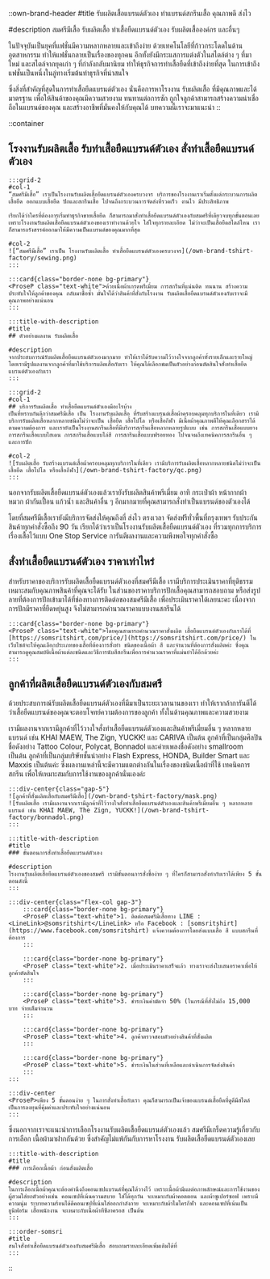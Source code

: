 ::own-brand-header
#title
รับผลิตเสื้อแบรนด์ตัวเอง ทำแบรนด์สกรีนเสื้อ คุณภาพดี ส่งไว

#description
สมศรีมีเสื้อ รับผลิตเสื้อ ทำเสื้อยืดแบรนด์ตัวเอง รับผลิตเสื้อองค์กร และอื่นๆ 

ในปัจจุบันเป็นยุคที่แฟชั่นมีความหลากหลายและเข้าถึงง่าย ด้วยเทคโนโลยีที่ก้าวกระโดดในด้านอุตสาหกรรม ทำให้แฟชั่นกลายเป็นเรื่องของทุกคน อีกทั้งยังมีกระแสการแต่งตัวในสไตล์ต่าง ๆ ที่มาใหม่ และสไตล์จากยุคเก่า ๆ ที่กำลังกลับมานิยม ทำให้ธุรกิจการทำเสื้อยืดที่เข้าถึงง่ายที่สุด ในการเข้าถึงแฟชั่นเป็นหนึ่งในลู่ทางเริ่มต้นทำธุรกิจที่น่าสนใจ

ซึ่งสิ่งที่สำคัญที่สุดในการทำเสื้อยืดแบรนด์ตัวเอง นั่นคือการหาโรงงาน รับผลิตเสื้อ ที่มีคุณภาพและได้มาตรฐาน เพื่อให้สินค้าของคุณมีความสวยงาม ทนทานต่อการซัก ถูกใจลูกค้าสามารถสร้างความน่าเชื่อถือในแบรนด์ของคุณ และสร้างอาชีพที่มั่นคงให้กับคุณได้ บทความนี้เราจะมาแนะนำ
::

::container
## โรงงานรับผลิตเสื้อ รับทำเสื้อยืดแบรนด์ตัวเอง สั่งทำเสื้อยืดแบรนด์ตัวเอง
    :::grid-2
    #col-1
    “สมศรีมีเสื้อ” เราเป็นโรงงานรับผลิตเสื้อยืดแบรนด์ตัวเองครบวงจร บริการของโรงงานเราเริ่มตั้งแต่กระบวนการผลิตเสื้อยืด ออกแบบเสื้อยืด ปักและสกรีนเสื้อ ไปจนถึงกระบวนการจัดส่งที่รวดเร็ว งานไว มีประสิทธิภาพ

    เรียกได้ว่าใครที่ต้องการเริ่มทำธุรกิจขายเสื้อยืด ก็สามารถมาสั่งทำเสื้อยืดแบรนด์ตัวเองกับสมศรีที่เดียวจบทุกขั้นตอนเลย เพราะโรงงานรับผลิตเสื้อยืดแบรนด์ตัวเองของเราทำงานด้วยใจ ใส่ใจทุกรายละเอียด ไม่ว่าจะเป็นเสื้อยืดสไตล์ไหน เราก็สามารถรังสรรค์ออกมาให้มีความเป็นแบรนด์ของคุณมากที่สุด

    #col-2
    ![“สมศรีมีเสื้อ” เราเป็น โรงงานรับผลิตเสื้อ ทำเสื้อยืดแบรนด์ตัวเองครบวงจร](/own-brand-tshirt-factory/sewing.png)
    :::

    :::card{class="border-none bg-primary"}
    <ProseP class="text-white">ด้วยเนื้อผ้าเกรดพรีเมี่ยม การสกรีนที่แน่นติด ทนนาน สร้างความประทับใจให้ลูกค้าของคุณ กลับมาซื้อซ้ำ มั่นใจได้ว่าสินค้าที่สั่งกับโรงงาน รับผลิตเสื้อยืดแบรนด์ตัวเองกับเราจะมีคุณภาพอย่างแน่นอน 
    :::

    :::title-with-description
    #title
    ## ตัวอย่างผลงาน รับผลิตเสื้อ

    #description
    จากประสบการณ์รับผลิตเสื้อยืดแบรนด์ตัวเองมากมาย ทำให้เราได้รับความไว้วางใจจากลูกค้าทั้งรายเล็กและรายใหญ่ โดยเรามีรูปผลงานจากลูกค้าที่มาใช้บริการผลิตเสื้อกับเรา ให้คุณได้เลือกชมเป็นตัวอย่างก่อนตัดสินใจสั่งทำเสื้อยืดแบรนด์ตัวเองกับเรา
    :::

    :::grid-2
    #col-1
    ## บริการรับผลิตเสื้อ ทำเสื้อยืดแบรนด์ตัวเองมีอะไรบ้าง
    เป็นที่ทราบกันดีกว่าสมศรีมีเสื้อ เป็น โรงงานรับผลิตเสื้อ ที่รับสร้างแบรนด์เสื้อผ้าครอบคลุมทุกบริการในที่เดียว เรามีบริการรับผลิตเสื้อหลากหลายชนิดไม่ว่าจะเป็น เสื้อยืด เสื้อโปโล หรือเสื้อกีฬา มีเนื้อผ้าคุณภาพดีให้คุณเลือกสรรได้ตามความต้องการ และเรายังเป็นโรงงานสกรีนเสื้อที่มีบริการสกรีนเสื้อหลากหลายรูปแบบ เช่น การสกรีนเสื้อแบบยาง การสกรีนเสื้อแบบไฮเดน การสกรีนเสื้อแบบไล่สี การสกรีนเสื้อแบบฟรอยทอง ไปจนจนถึงเทคนิคการสกรีนอื่น ๆ และการปัก

    #col-2
    ![รับผลิตเสื้อ รับสร้างแบรนด์เสื้อผ้าครอบคลุมทุกบริการในที่เดียว เรามีบริการรับผลิตเสื้อหลากหลายชนิดไม่ว่าจะเป็น เสื้อยืด เสื้อโปโล หรือเสื้อกีฬา](/own-brand-tshirt-factory/qc.png)
    :::

นอกจากรับผลิตเสื้อยืดแบรนด์ตัวเองแล้วเรายังรับผลิตสินค้าพรีเมี่ยม อาทิ กระเป๋าผ้า หน้ากากผ้า หมวก ผ้ากันเปื้อน แก้วน้ำ และสินค้าอื่น ๆ อีกมากมายที่คุณสามารถสั่งทำเป็นแบรนด์ของตัวเองได้

โดยที่สมศรีมีเสื้อเรายังมีบริการจัดส่งให้คุณถึงที่ ส่งไว ตรงเวลา จัดส่งฟรีทั่วพื้นที่กรุงเทพฯ รับประกันสินค้าทุกคำสั่งซื้อถึง 90 วัน เรียกได้ว่าเราเป็นโรงงานรับผลิตเสื้อยืดแบรนด์ตัวเอง ที่รวมทุกการบริการเรื่องเสื้อไว้แบบ One Stop Service การันตีผลงานและความพึงพอใจทุกคำสั่งซื้อ

## สั่งทำเสื้อยืดแบรนด์ตัวเอง ราคาเท่าไหร่
สำหรับราคาของบริการรับผลิตเสื้อยืดแบรนด์ตัวเองที่สมศรีมีเสื้อ เรามีบริการประเมินราคาที่ยุติธรรม เหมาะสมกับคุณภาพสินค้าที่คุณจะได้รับ
ในส่วนของราคาบริการปักเสื้อคุณสามารถสอบถาม หรือส่งรูปลายที่ต้องการปักเข้ามาได้ที่ช่องทางการติดต่อของสมศรีมีเสื้อ เพื่อประเมินราคาได้เลยนะคะ เนื่องจากการปักมีราคาที่ยืดหยุ่นสูง จึงไม่สามารถคำนวณราคาแบบงานสกรีนได้

    :::card{class="border-none bg-primary"}
    <ProseP class="text-white">โดยคุณสามารถคำนวณราคาสั่งผลิต เสื้อยืดแบรนด์ตัวเองกับเราได้ที่ [https://somsritshirt.com/price/](https://somsritshirt.com/price/) ในเว็บไซต์จะให้คุณเลือกประเภทของเสื้อที่ต้องการสั่งทำ ชนิดของเนื้อผ้า สี และจำนวนที่ต้องการสั่งผลิตค่ะ ซึ่งคุณสามารถดูคุณสมบัติเนื้อผ้าแต่ละชนิดและวิธีการนับสีสกรีนเพื่อการคำนวณราคาที่แม่นยำได้อีกด้วยค่ะ
    :::

## ลูกค้าที่ผลิตเสื้อยืดแบรนด์ตัวเองกับสมศรี
ด้วยประสบการณ์รับผลิตเสื้อยืดแบรนด์ตัวเองที่มีมาเป็นระยะเวลานานของเรา ทำให้เรากล้าการันตีได้ว่าเสื้อยืดแบรนด์ของคุณจะตอบโจทย์ความต้องการของลูกค้า ทั้งในด้านคุณภาพและความสวยงาม

เรามีผลงานจากเรามีลูกค้าที่ไว้วางใจสั่งทำเสื้อยืดแบรนด์ตัวเองและสินค้าพรีเมี่ยมอื่น ๆ หลากหลายแบรนด์ เช่น KHAI MAEW, The Zign, YUCKK! และ CARIVA เป็นต้น ลูกค้าที่เป็นกลุ่มศิลปินชื่อดังอย่าง Tattoo Colour, Polycat, Bonnadol และค่ายเพลงชื่อดังอย่าง smallroom เป็นต้น ลูกค้าที่เป็นกลุ่มบริษัทชั้นนำอย่าง Flash Express, HONDA, Builder Smart และ Maxxis เป็นต้นค่ะ ซึ่งผลงานเหล่านี้จะมีความแตกต่างกันในเรื่องของชนิดเนื้อผ้าที่ใช้ เทคนิคการสกรีน เพื่อให้เหมาะสมกับการใช้งานของลูกค้านั่นเองค่ะ

    :::div-center{class="gap-5"}
    ![ลูกค้าที่สั่งผลิตเสื้อกับสมศรีมีเสื้อ](/own-brand-tshirt-factory/mask.png)
    ![รับผลิตเสื้อ เรามีผลงานจากเรามีลูกค้าที่ไว้วางใจสั่งทำเสื้อยืดแบรนด์ตัวเองและสินค้าพรีเมี่ยมอื่น ๆ หลากหลายแบรนด์ เช่น KHAI MAEW, The Zign, YUCKK!](/own-brand-tshirt-factory/bonnadol.png)
    :::

    :::title-with-description
    #title
    ### ขั้นตอนการสั่งทำเสื้อยืดแบรนด์ตัวเอง

    #description
    โรงงานรับผลิตเสื้อยืดแบรนด์ตัวเองของสมศรี เรามีขั้นตอนการสั่งซื้อง่าย ๆ ที่ใครก็สามารถสั่งทำกับเราได้เพียง 5 ขั้นตอนดังนี้
    :::

    :::div-center{class="flex-col gap-3"}
        :::card{class="border-none bg-primary"}
        <ProseP class="text-white">1. ติดต่อสมศรีมีเสื้อทาง LINE : <LineLink>@somsritshirt</LineLink> หรือ Facebook : [somsritshirt](https://www.facebook.com/somsritshirt) แจ้งความต้องการโดยส่งแบบเสื้อ สี แบบสกรีนที่ต้องการ
        :::

        :::card{class="border-none bg-primary"}
        <ProseP class="text-white">2. เมื่อประเมินราคาเสร็จแล้ว ทางเราจะส่งใบเสนอราคาเพื่อให้ลูกค้าตัดสินใจ
        :::

        :::card{class="border-none bg-primary"}
        <ProseP class="text-white">3. ชำระเงินค่ามัดจำ 50% (ในกรณีที่สั่งไม่ถึง 15,000 บาท จ่ายเต็มจำนวน
        :::

        :::card{class="border-none bg-primary"}
        <ProseP class="text-white">4. ลูกค้าตรวจสอบตัวอย่างสินค้าที่สั่งผลิต
        :::

        :::card{class="border-none bg-primary"}
        <ProseP class="text-white">5. ชำระเงินในส่วนที่เหลือและดำเนินการจัดส่งสินค้า
        :::
    :::

    :::div-center
    <ProseP>เพียง 5 ขั้นตอนง่าย ๆ ในการสั่งทำเสื้อกับเรา คุณก็สามารถเป็นเจ้าของแบรนด์เสื้อยืดที่ดูดีมีสไตล์ เป็นการลงทุนที่คุ้มค่าและประทับใจอย่างแน่นอน
    :::


ซึ่งนอกจากเราจะแนะนำการเลือกโรงงานรับผลิตเสื้อยืดแบรนด์ตัวเองแล้ว สมศรีมีเกร็ดความรู้เกี่ยวกับการเลือก เนื้อผ้ามาฝากกันด้วย ซึ่งสำคัญไม่แพ้กันกับการหาโรงงาน รับผลิตเสื้อยืดแบรนด์ตัวเองเลย

    :::title-with-description
    #title
    ### การเลือกเนื้อผ้า ก่อนสั่งผลิตเสื้อ

    #description
    ในการเลือกเนื้อผ้าคุณจะต้องคำนึงถึงคอนเซปแบรนด์ที่คุณได้วางไว้ เพราะเนื้อผ้ามีผลต่อภาพลักษณ์และการใช้งานของผู้สวมใส่ยกตัวอย่างเช่น คอนเซปที่เน้นความสบาย ใส่ได้ทุกวัน จะเหมาะกับผ้าคอตตอน และผ้าซูเปอร์ซอฟ เพราะมีความนุ่ม ระบายความร้อนได้ดีคอนเซปที่เน้นใส่ออกกำลังกาย จะเหมาะกับผ้าไมโครกีฬา และคอนเซปที่เน้นเป็นยูนิฟอร์ม เสื้อพนักงาน จะเหมาะกับเนื้อผ้าทีซีลาครอส เป็นต้น
    :::

    :::order-somsri
    #title
    สนใจสั่งทำเสื้อยืดแบรนด์ตัวเองกับสมศรีมีเสื้อ สอบถามรายละเอียดเพิ่มเติมได้ที่
    :::


::